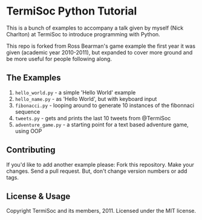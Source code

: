 # TermiSoc Python Tutorial

This is a bunch of examples to accompany a talk given by myself (Nick Charlton) at TermiSoc to introduce programming with Python.

This repo is forked from Ross Bearman's game example the first year it was given (academic year 2010-2011), but expanded to cover more ground and be more useful for people following along.

## The Examples

1. `hello_world.py` - a simple 'Hello World' example
1. `hello_name.py` - as 'Hello World', but with keyboard input
1. `fibonacci.py` - looping around to generate 10 instances of the fibonnaci sequence
1. `tweets.py` - gets and prints the last 10 tweets from @TermiSoc
1. `adventure_game.py` - a starting point for a text based adventure game, using OOP

## Contributing

If you'd like to add another example please: Fork this repository. Make your changes. Send a pull request. But, don't change version numbers or add tags.

## License & Usage

Copyright TermiSoc and its members, 2011. Licensed under the MIT license.
